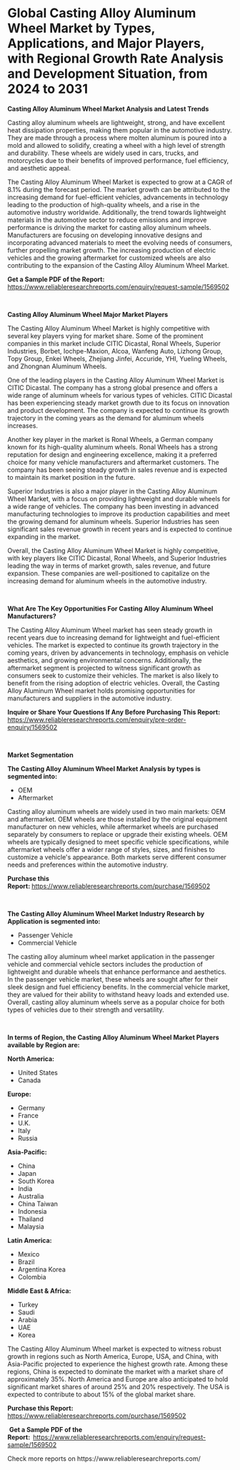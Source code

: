 <p><h1>Global Casting Alloy Aluminum Wheel Market by Types, Applications, and Major Players, with Regional Growth Rate Analysis and Development Situation, from 2024 to 2031</h1></p><p><strong>Casting Alloy Aluminum Wheel Market Analysis and Latest Trends</strong></p>
<p><p>Casting alloy aluminum wheels are lightweight, strong, and have excellent heat dissipation properties, making them popular in the automotive industry. They are made through a process where molten aluminum is poured into a mold and allowed to solidify, creating a wheel with a high level of strength and durability. These wheels are widely used in cars, trucks, and motorcycles due to their benefits of improved performance, fuel efficiency, and aesthetic appeal.</p><p>The Casting Alloy Aluminum Wheel Market is expected to grow at a CAGR of 8.1% during the forecast period. The market growth can be attributed to the increasing demand for fuel-efficient vehicles, advancements in technology leading to the production of high-quality wheels, and a rise in the automotive industry worldwide. Additionally, the trend towards lightweight materials in the automotive sector to reduce emissions and improve performance is driving the market for casting alloy aluminum wheels. Manufacturers are focusing on developing innovative designs and incorporating advanced materials to meet the evolving needs of consumers, further propelling market growth. The increasing production of electric vehicles and the growing aftermarket for customized wheels are also contributing to the expansion of the Casting Alloy Aluminum Wheel Market.</p></p>
<p><strong>Get a Sample PDF of the Report:&nbsp;</strong> <a href="https://www.reliableresearchreports.com/enquiry/request-sample/1569502">https://www.reliableresearchreports.com/enquiry/request-sample/1569502</a></p>
<p>&nbsp;</p>
<p><strong>Casting Alloy Aluminum Wheel Major Market Players</strong></p>
<p><p>The Casting Alloy Aluminum Wheel Market is highly competitive with several key players vying for market share. Some of the prominent companies in this market include CITIC Dicastal, Ronal Wheels, Superior Industries, Borbet, Iochpe-Maxion, Alcoa, Wanfeng Auto, Lizhong Group, Topy Group, Enkei Wheels, Zhejiang Jinfei, Accuride, YHI, Yueling Wheels, and Zhongnan Aluminum Wheels.</p><p>One of the leading players in the Casting Alloy Aluminum Wheel Market is CITIC Dicastal. The company has a strong global presence and offers a wide range of aluminum wheels for various types of vehicles. CITIC Dicastal has been experiencing steady market growth due to its focus on innovation and product development. The company is expected to continue its growth trajectory in the coming years as the demand for aluminum wheels increases.</p><p>Another key player in the market is Ronal Wheels, a German company known for its high-quality aluminum wheels. Ronal Wheels has a strong reputation for design and engineering excellence, making it a preferred choice for many vehicle manufacturers and aftermarket customers. The company has been seeing steady growth in sales revenue and is expected to maintain its market position in the future.</p><p>Superior Industries is also a major player in the Casting Alloy Aluminum Wheel Market, with a focus on providing lightweight and durable wheels for a wide range of vehicles. The company has been investing in advanced manufacturing technologies to improve its production capabilities and meet the growing demand for aluminum wheels. Superior Industries has seen significant sales revenue growth in recent years and is expected to continue expanding in the market.</p><p>Overall, the Casting Alloy Aluminum Wheel Market is highly competitive, with key players like CITIC Dicastal, Ronal Wheels, and Superior Industries leading the way in terms of market growth, sales revenue, and future expansion. These companies are well-positioned to capitalize on the increasing demand for aluminum wheels in the automotive industry.</p></p>
<p>&nbsp;</p>
<p><strong>What Are The Key Opportunities For Casting Alloy Aluminum Wheel Manufacturers?</strong></p>
<p><p>The Casting Alloy Aluminum Wheel market has seen steady growth in recent years due to increasing demand for lightweight and fuel-efficient vehicles. The market is expected to continue its growth trajectory in the coming years, driven by advancements in technology, emphasis on vehicle aesthetics, and growing environmental concerns. Additionally, the aftermarket segment is projected to witness significant growth as consumers seek to customize their vehicles. The market is also likely to benefit from the rising adoption of electric vehicles. Overall, the Casting Alloy Aluminum Wheel market holds promising opportunities for manufacturers and suppliers in the automotive industry.</p></p>
<p><strong>Inquire or Share Your Questions If Any Before Purchasing This Report:</strong> <a href="https://www.reliableresearchreports.com/enquiry/pre-order-enquiry/1569502">https://www.reliableresearchreports.com/enquiry/pre-order-enquiry/1569502</a></p>
<p>&nbsp;</p>
<p><strong>Market Segmentation</strong></p>
<p><strong>The Casting Alloy Aluminum Wheel Market Analysis by types is segmented into:</strong></p>
<p><ul><li>OEM</li><li>Aftermarket</li></ul></p>
<p><p>Casting alloy aluminum wheels are widely used in two main markets: OEM and aftermarket. OEM wheels are those installed by the original equipment manufacturer on new vehicles, while aftermarket wheels are purchased separately by consumers to replace or upgrade their existing wheels. OEM wheels are typically designed to meet specific vehicle specifications, while aftermarket wheels offer a wider range of styles, sizes, and finishes to customize a vehicle's appearance. Both markets serve different consumer needs and preferences within the automotive industry.</p></p>
<p><strong>Purchase this Report:&nbsp;</strong><a href="https://www.reliableresearchreports.com/purchase/1569502">https://www.reliableresearchreports.com/purchase/1569502</a></p>
<p>&nbsp;</p>
<p><strong>The Casting Alloy Aluminum Wheel Market Industry Research by Application is segmented into:</strong></p>
<p><ul><li>Passenger Vehicle</li><li>Commercial Vehicle</li></ul></p>
<p><p>The casting alloy aluminum wheel market application in the passenger vehicle and commercial vehicle sectors includes the production of lightweight and durable wheels that enhance performance and aesthetics. In the passenger vehicle market, these wheels are sought after for their sleek design and fuel efficiency benefits. In the commercial vehicle market, they are valued for their ability to withstand heavy loads and extended use. Overall, casting alloy aluminum wheels serve as a popular choice for both types of vehicles due to their strength and versatility.</p></p>
<p>&nbsp;</p>
<p><strong>In terms of Region, the Casting Alloy Aluminum Wheel Market Players available by Region are:</strong></p>
<p>
    <p> <strong> North America: </strong>
        <ul>
            <li>United States</li>
            <li>Canada</li>
        </ul>
        </p> 
    <p> <strong> Europe: </strong>
        <ul>
            <li>Germany</li>
            <li>France</li>
            <li>U.K.</li>
            <li>Italy</li>
            <li>Russia</li>
        </ul>
        </p> 
    <p> <strong> Asia-Pacific: </strong>
        <ul>
            <li>China</li>
            <li>Japan</li>
            <li>South Korea</li>
            <li>India</li>
            <li>Australia</li>
            <li>China Taiwan</li>
            <li>Indonesia</li>
            <li>Thailand</li>
            <li>Malaysia</li>
        </ul>
        </p> 
    <p> <strong> Latin America: </strong>
        <ul>
            <li>Mexico</li>
            <li>Brazil</li>
            <li>Argentina Korea</li>
            <li>Colombia</li>
        </ul>
        </p> 
    <p> <strong> Middle East & Africa: </strong>
        <ul>
            <li>Turkey</li>
            <li>Saudi</li>
            <li>Arabia</li>
            <li>UAE</li>
            <li>Korea</li>
        </ul>
    </p>
    </p>
<p><p>The Casting Alloy Aluminum Wheel market is expected to witness robust growth in regions such as North America, Europe, USA, and China, with Asia-Pacific projected to experience the highest growth rate. Among these regions, China is expected to dominate the market with a market share of approximately 35%. North America and Europe are also anticipated to hold significant market shares of around 25% and 20% respectively. The USA is expected to contribute to about 15% of the global market share.</p></p>
<p><strong>Purchase this Report: </strong><a href="https://www.reliableresearchreports.com/purchase/1569502">https://www.reliableresearchreports.com/purchase/1569502</a></p>
<p>&nbsp;<strong>Get a Sample PDF of the Report:&nbsp;&nbsp;</strong><a href="https://www.reliableresearchreports.com/enquiry/request-sample/1569502">https://www.reliableresearchreports.com/enquiry/request-sample/1569502</a></p>
<p><strong></strong></p>
<p>Check more reports on https://www.reliableresearchreports.com/</p>